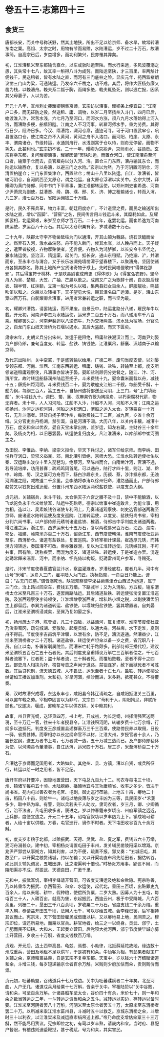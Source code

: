 # 卷五十三·志第四十三

## 食货三

唐都长安，而关中号称沃野，然其土地狭，所出不足以给京师、备水旱，故常转漕东南之粟。高祖、太宗之时，用物有节而易赡，水陆漕运，岁不过二十万石，故漕事简。自高宗已后，岁益增多，而功利繁兴，民亦罹其弊矣。

初，江淮漕租米至东都输含嘉仓，以车或驮陆运至陕。而水行来远，多风波覆溺之患，其失常十七八，故其率一斛得八斗为成劳。而陆运至陕，才三百里，率两斛计佣钱千。民送租者，皆有水陆之直，而河有三门底柱之险。显庆元年，苑西监褚朗议凿三门山为梁，可通陆运。乃发卒六千凿之，功不成。其后，将作大匠杨务廉又凿为栈，以輓漕舟。輓夫系二鈲于胸，而绳多绝，輓夫辄坠死，则以逃亡报，因系其父母妻子，人以为苦。

开元十八年，宣州刺史裴耀卿朝集京师，玄宗访以漕事，耀卿条上便宜曰：“江南户口多，而无征防之役。然送租、庸、调物，以岁二月至扬州入斗门，四月已后，始渡淮入汴，常苦水浅，六七月乃至河口，而河水方涨，须八九月水落始得上河入洛，而漕路多梗，船樯阻隘。江南之人不习河事，转雇河师水手，重为劳费。其得行日少，阻滞日多。今汉、隋漕路，濒河仓禀，遗迹可寻。可于河口置武牢仓，巩县置洛口仓，使江南之舟不入黄河，黄河之舟不入洛口。而河阳、柏崖、太原、永丰、渭南诸仓，节级转运，水通则舟行，水浅则寓于仓以待，则舟无停留，而物不耗失。此甚利也。”玄宗初不省。二十一年，耀卿为京兆尹，京师雨水，谷踊贵。玄宗将幸东都，复问耀卿漕事，耀卿因请“罢陕陆运，而置仓河口，使江南漕舟至河口者，输粟于仓而去，县官雇舟以分入河、洛。置仓三门东西，漕舟输其东仓，而陆运以输西仓，复以舟漕，以避三门之水险。”玄宗以为然。乃于河阴置河阴仓，河清置柏崖仓；三门东置集津仓，西置盐仓；凿山十八里以陆运。自江、淮漕者，皆输河阴仓，自河阴西至太原仓，谓之北运，自太原仓浮渭以实关中。玄宗大悦，拜耀卿为黄门侍郎、同中书门下平章事，兼江淮都转运使，以郑州刺史崔希逸、河南少尹萧炅为副使，益漕晋、绛、魏、濮、邢、贝、济、博之租输诸仓，转而入渭。凡三岁，漕七百万石，省陆运佣钱三十万缗。

是时，民久不罹兵革，物力丰富，朝廷用度亦广，不计道里之费，而民之输送所出水陆之直，增以“函脚”、“营窖”之名，民间传言用斗钱运斗米，其糜耗如此。及耀卿罢相，北运颇艰，米岁至京师才百万石。二十五年，遂罢北运。而崔希逸为河南陕运使，岁运百八十万石。其后以太仓积粟有余，岁减漕数十万石。

二十九年，陕郡太守李齐物凿砥柱为门以通漕，开其山颠为輓路，烧石沃醯而凿之。然弃石入河，激水益湍怒，舟不能入新门，候其水涨，以人輓舟而上。天子疑之，遣宦者按视，齐物厚赂使者，还言便。齐物入为鸿胪卿，以长安令韦坚代之，兼水陆运使。坚治汉、隋运渠，起关门，抵长安，通山东租赋。乃绝灞、浐，并渭而东，至永丰仓与渭合。又于长乐坡濒苑墙凿潭于望春楼下，以聚漕舟。坚因使诸舟各揭其郡名，陈其土地所产宝货诸奇物于袱上。先时民间唱俚歌曰“得体纥那邪”。其后得宝符于桃林，于是陕县尉崔成甫更《得体歌》为《得宝弘农野》。坚命舟人为吴、楚服，大笠、广袖、芒屩以歌之。成甫又广之为歌辞十阕，自衣缺后绿衣、锦半臂、红抹额，立第一船为号头以唱，集两县妇女百余人，鲜服靓妆，鸣鼓吹笛以和之。众艘以次辏楼下，天子望见大悦，赐其潭名曰广运潭。是岁，漕山东粟四百万石。自裴耀卿言漕事，进用者常兼转运之职，而韦坚为最。

初，耀卿兴漕路，请罢陆运，而不果废。自景云中，陆运北路分八递，雇民车牛以载。开元初，河南尹李杰为水陆运使，运米岁二百五十万石，而八递用车千八百乘。耀卿罢久之，河南尹裴迥以八递伤牛，乃为交场两递，滨水处为宿场，分官总之，自龙门东山抵天津桥为石堰以遏水。其后大盗起，而天下匮矣。

肃宗末年，史朝义兵分出宋州，淮运于是阻绝，租庸盐铁溯汉江而上。河南尹刘晏为户部侍郎，兼句当度支、转运、盐铁、铸钱使，江淮粟帛，繇襄、汉越商于以输京师。

及代宗出陕州，关中空窘，于是盛转输以给用。广德二年，废勾当度支使，以刘晏专领东都、河南、淮西、江南东西转运、租庸、铸钱、盐铁，转输至上都，度支所领诸道租庸观察使，凡漕事亦皆决于晏。晏即盐利顾佣分吏督之，随江、汴、河、渭所宜。故时转运船繇润州陆运至扬子，斗米费钱十九，晏命囊米而载以舟，减钱十五；繇扬州距河阴，斗米费钱百二十，晏为歇艎支江船二千艘，每船受千斛，十船为纲，每纲三百人，篙工五十，自扬州遣将部送至河阴，上三门，号“上门填阙船”，米斗减钱九十。调巴、蜀、襄、汉麻枲竹筱为綯挽舟，以朽索腐材代薪，物无弃者。未十年，人人习河险。江船不入汴，汴船不入河，河船不入渭；江南之运积扬州，汴河之运积河阴，河船之运积渭口，渭船之运入太仓。岁转粟百一十万石，无升斗溺者。轻货自扬子至汴州，每驮费钱二千二百，减九百，岁省十余万缗。又分官吏主丹杨湖，禁引溉，自是河漕不涸。大历八年，以关内丰穰，减漕十万石，度支和籴以优农。晏自天宝末掌出纳，监岁运，知左右藏，主财谷三十余年矣。及杨炎为相，以旧恶罢晏，转运使复归度支，凡江淮漕米，以库部郎中崔河图主之。

及田悦、李惟岳、李纳、梁崇义拒命，举天下兵讨之，诸军仰给京师。而李纳、田悦兵守涡口，梁崇义搤襄、邓，南北漕引皆绝，京师大恐。江淮水陆转运使杜佑以秦、汉运路出浚仪十里入琵琶沟，绝蔡河，至陈州而合，自隋凿汴河，官漕不通，若导流培岸，功用甚寡；疏鸡鸣冈首尾，可以通舟，陆行才四十里，则江、湖、黔中、岭南、蜀、汉之粟可方舟而下，繇白沙趣东关，历颍、蔡，涉汴抵东都，无浊河溯淮之阻，减故道二千余里。会李纳将李洧以徐州归命，淮路通而止。户部侍郎赵赞又以钱货出淮迂缓，分置汴州东西水陆运两税盐铁使，以度支总大纲。

贞元初，关辅宿兵，米斗千钱，太仓供天子六宫之膳不及十日，禁中不能酿酒，以飞龙驼负永丰仓米给禁军，陆运牛死殆尽。德宗以给事中崔造敢言，为能立事，用为相。造以江、吴素嫉钱谷诸使专利罔上，乃奏诸道观察使、刺史选官部送两税至京师，废诸道水陆转运使及度支巡院、江淮转运使，以度支、盐铁归尚书省，宰相分判六尚书事。以户部侍郎元琇判诸道盐铁、榷酒，侍郎吉中孚判度支诸道两税。增江淮之运，浙江东、西岁运米七十五万石，复以两税易米百万石，江西、湖南、鄂岳、福建、岭南米亦百二十万石，诏浙江东、西节度使韩滉，淮南节度使杜亚运至东、西渭桥仓。诸道有盐铁处，复置巡院。岁终宰相计课最。崔造厚元琇，而韩滉方领转运，奏国漕不可改。帝亦雅器滉，复以为江淮转运使。元琇嫉其刚，不可共事，因有隙。琇称疾罢，而滉为度支、诸道盐铁、转运使，于是崔造亦罢。滉遂劾琇常餫米淄青、河中，而李纳、怀光倚以构叛，贬琇雷州司户参军，寻赐死。

是时，汴宋节度使春夏遣官监汴水，察盗灌溉者。岁漕经底柱，覆者几半。河中有山号“米堆”，运舟入三门，雇平陆人为门匠，执标指麾，一舟百日乃能上。谚曰：“古无门匠墓。”谓皆溺死也。陕虢观察使李泌益凿集津仓山西迳为运道，属于三门仓，治上路以回空车，费钱五万缗。下路减半；又为入渭船，方五板，输东渭桥太仓米至凡百三十万石，遂罢南路陆运。其后诸道盐铁、转运使张滂复置江淮巡院。及浙西观察使李锜领使，江淮堰埭隶浙西者，增私路小堰之税，以副使潘孟阳主上都留后。李巽为诸道转运、盐铁使，以堰埭归盐铁使，罢其增置者。自刘晏后，江淮米至渭桥浸减矣，至巽乃复如晏之多。

初，扬州疏太子港、陈登塘，凡三十四陂，以益漕河，辄复堙塞。淮南节度使杜亚乃浚渠蜀冈，疏句城湖、爱敬陂，起堤贯城，以通大舟。河益庳，水下走淮，夏则舟不得前。节度使李吉甫筑平津堰，以泄有余，防不足，漕流遂通。然漕益少，江淮米至渭桥者才二十万斛。诸道盐铁、转运使卢坦籴以备一岁之费，省冗职八十员。自江以南，补署皆剸属院监，而漕米亡耗于路颇多。刑部侍郎王播代坦，建议米至渭桥五百石亡五十石者死。其后判度支皇甫镈议万斛亡三百斛者偿之，千七百斛者流塞下，过者死；盗十斛者流，三十斛者死。而覆船败輓，至者不得十之四五。部吏舟人相挟为奸，榜笞号苦之声闻于道路，禁锢连岁，赦下而狱死者不可胜数。其后贷死刑，流天德五城，人不畏法，运米至者十亡七八。盐铁、转运使柳公绰请如王播议加重刑。太和初，岁旱河涸，掊沙而进，米多耗，抵死甚众，不待覆奏。

秦、汉时故漕兴成堰，东达永丰仓，咸阳县令韩辽请疏之，自咸阳抵潼关三百里，可以罢车輓之劳。宰相李固言以为非时，文宗曰：“苟利于人，阴阳拘忌，非朕所顾也。”议遂决。堰成，罢輓车之牛以供农耕，关中赖其利。

故事，州县官充纲，送轻货四万，书上考。开成初，为长定纲，州择清强官送两税，至十万迁一官，往来十年者授县令。江淮钱积河阴，转输岁费十七万余缗，行纲多以盗抵死。判度支王彦威置县递群畜万三千三百乘，使路傍民养以取佣，日役一驿，省费甚博。而宰相亦以长定纲命官不以材，江淮大州，岁授官者十余人，乃罢长定纲，送五万者书上考，七万者减一选，五十万减三选而已。及户部侍郎裴休为使，以河濒县令董漕事，自江达渭，运米四十万石。居三岁，米至渭桥百二十万石。

凡漕达于京师而足国用者，大略如此。其他州、县、方镇，漕以自资，或兵所征行，转运以给一时之用者，皆不足纪。

唐开军府以扞要冲，因隙地置营田，天下屯总九百九十二。司农寺每屯三十顷，州、镇诸军每屯五十顷。水陆腴瘠、播殖地宜与其功庸烦省、收率之多少，皆决于尚书省。苑内屯以善农者为屯官、屯副，御史巡行莅输。上地五十亩，瘠地二十亩，稻田八十亩，则给牛一。诸屯以地良薄与岁之丰凶为三等，具民田岁<*禾蒦多少，取中熟为率。有警，则以兵若夫千人助收。隶司农者，岁三月，卿、少卿循行，治不法者。凡屯田收多者，褒进之。岁以仲春籍来岁顷亩、州府军镇之远近，上兵部，度便宜遣之。开元二十五年，诏屯官叙功以岁丰凶为上下。镇戍地可耕者，人给十亩以供粮。方春，屯官巡行，谪作不时者。天下屯田收谷百九十余万斛。

初，度支岁市粮于北都，以赡振武、天德、灵武、盐、夏之军，费钱五六十万缗，溯河舟溺甚众。建中初，宰相杨炎请置屯田于丰州，发关辅民凿陵阳渠以增溉。京兆尹严郢尝从事朔方，知其利害，以为不便，疏奏不报。郢又奏：“五城旧屯，其数至广，以开渠之粮贷诸城，约以冬输；又以开渠功直布帛先给田者，据估转谷。如此则关辅免调发，五城田辟，比之浚渠利十倍也。”时杨炎方用事，郢议不用，而陵阳渠亦不成。然振武、天德良田，广袤千里。

元和中，振武军饥，宰相李绛请开营田，可省度支漕运及绝和籴欺隐。宪宗称善，乃以韩重华为振武、京西营田、和籴、水运使，起代北，垦田三百顷，出赃罪吏九百余人，给以耒耜、耕牛，假种粮，使偿所负粟，二岁大熟。因募人为十五屯，每屯百三十人，人耕百亩，就高为堡，东起振武，西逾云州，极于中受降城，凡六百余里，列栅二十，垦田三千八百余顷，岁收粟二十万石，省度支钱二千余万缗。重华入朝，奏请益开田五千顷，法用人七千，可以尽给五城。会李绛已罢，后宰相持其议而止。宪宗末，天下营田皆雇民或借庸以耕，又以瘠地易上地，民间苦之。穆宗即位，诏还所易地，而耕以官兵。耕官地者，给三之一以终身。灵武、邠宁，土广肥而民不知耕。大和末，王起奏立营田。后党项大扰河西，邠宁节度使毕諴亦募士开营田，岁收三十万斛，省度支钱数百万缗。

贞观、开元后，边土西举高昌、龟兹、焉耆、小勃律，北抵薛延陀故地，缘边数十州戍重兵，营田及地租不足以供军，于是初有和籴。牛仙客为相，有彭果者献策广关辅之籴，京师粮禀益羡，自是玄宗不复幸东都。天宝中，岁以钱六十万缗赋诸道和籴，斗增三钱，每岁短递输京仓者百余万斛。米贱则少府加估而籴，贵则贱价而粜。

贞元初，吐蕃劫盟，召诸道兵十七万戍边。关中为吐蕃蹂躏者二十年矣，北至河曲，人户无几，诸道戍兵月给粟十七万斛，皆籴于关中。宰相陆贽以“关中谷贱，请和籴，可至百余万斛。计诸县船车至太仓，谷价四十有余，米价七十，则一年和籴之数当转运之二年，一斗转运之资当和籴之五斗。减转运以实边，存转运以备时要。江淮米至河阴者罢八十万斛，河阴米至太原仓者罢五十万，太原米至东渭桥者罢二十万。以所减米粜江淮水菑州县，斗减时五十以救乏。京城东渭桥之籴，斗增时三十以利农。以江淮粜米及减运直市绢帛送上都。”帝乃命度支增估籴粟三十三万斛，然不能尽用贽议。宪宗即位之初，有司以岁丰熟，请畿内和籴。当时府、县配户督限，有稽违则迫蹙鞭挞，甚于税赋，号为和籴，其实害民。
